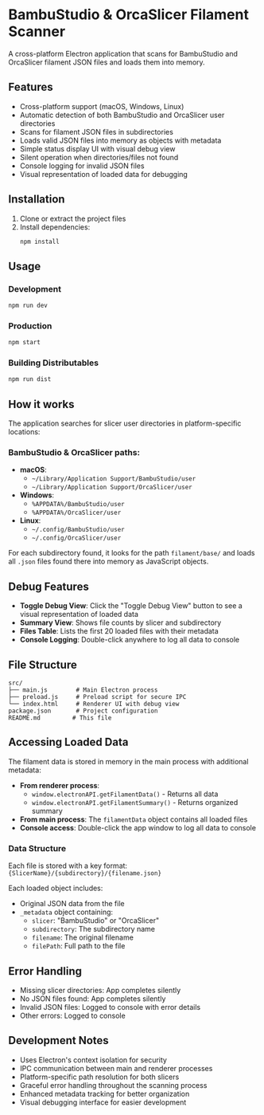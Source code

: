 # BambuStudio & OrcaSlicer Filament Scanner

A cross-platform Electron application that scans for BambuStudio and OrcaSlicer filament JSON files and loads them into memory.

## Features

- Cross-platform support (macOS, Windows, Linux)
- Automatic detection of both BambuStudio and OrcaSlicer user directories
- Scans for filament JSON files in subdirectories
- Loads valid JSON files into memory as objects with metadata
- Simple status display UI with visual debug view
- Silent operation when directories/files not found
- Console logging for invalid JSON files
- Visual representation of loaded data for debugging

## Installation

1. Clone or extract the project files
2. Install dependencies:
   ```bash
   npm install
   ```

## Usage

### Development
```bash
npm run dev
```

### Production
```bash
npm start
```

### Building Distributables
```bash
npm run dist
```

## How it works

The application searches for slicer user directories in platform-specific locations:

### BambuStudio & OrcaSlicer paths:
- **macOS**: 
  - `~/Library/Application Support/BambuStudio/user`
  - `~/Library/Application Support/OrcaSlicer/user`
- **Windows**: 
  - `%APPDATA%/BambuStudio/user`
  - `%APPDATA%/OrcaSlicer/user`
- **Linux**: 
  - `~/.config/BambuStudio/user`
  - `~/.config/OrcaSlicer/user`

For each subdirectory found, it looks for the path `filament/base/` and loads all `.json` files found there into memory as JavaScript objects.

## Debug Features

- **Toggle Debug View**: Click the "Toggle Debug View" button to see a visual representation of loaded data
- **Summary View**: Shows file counts by slicer and subdirectory
- **Files Table**: Lists the first 20 loaded files with their metadata
- **Console Logging**: Double-click anywhere to log all data to console

## File Structure

```
src/
├── main.js        # Main Electron process
├── preload.js     # Preload script for secure IPC
└── index.html     # Renderer UI with debug view
package.json       # Project configuration
README.md         # This file
```

## Accessing Loaded Data

The filament data is stored in memory in the main process with additional metadata:

- **From renderer process**: 
  - `window.electronAPI.getFilamentData()` - Returns all data
  - `window.electronAPI.getFilamentSummary()` - Returns organized summary
- **From main process**: The `filamentData` object contains all loaded files
- **Console access**: Double-click the app window to log all data to console

### Data Structure

Each file is stored with a key format: `{SlicerName}/{subdirectory}/{filename.json}`

Each loaded object includes:
- Original JSON data from the file
- `_metadata` object containing:
  - `slicer`: "BambuStudio" or "OrcaSlicer"
  - `subdirectory`: The subdirectory name
  - `filename`: The original filename
  - `filePath`: Full path to the file

## Error Handling

- Missing slicer directories: App completes silently
- No JSON files found: App completes silently  
- Invalid JSON files: Logged to console with error details
- Other errors: Logged to console

## Development Notes

- Uses Electron's context isolation for security
- IPC communication between main and renderer processes
- Platform-specific path resolution for both slicers
- Graceful error handling throughout the scanning process
- Enhanced metadata tracking for better organization
- Visual debugging interface for easier development